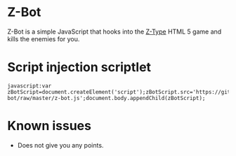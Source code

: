 # Z-Bot

Z-Bot is a simple JavaScript that hooks into the [Z-Type](http://www.phoboslab.org/ztype/) HTML 5 game and kills the enemies for you.

# Script injection scriptlet

	javascript:var zBotScript=document.createElement('script');zBotScript.src='https://github.com/in5ikt/z-bot/raw/master/z-bot.js';document.body.appendChild(zBotScript);

# Known issues

* 	Does not give you any points.